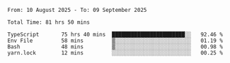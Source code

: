<!--START_SECTION:waka-->

```abap
From: 10 August 2025 - To: 09 September 2025

Total Time: 81 hrs 50 mins

TypeScript       75 hrs 40 mins  ███████████████████████░░   92.46 %
Env File         58 mins         ▒░░░░░░░░░░░░░░░░░░░░░░░░   01.19 %
Bash             48 mins         ▒░░░░░░░░░░░░░░░░░░░░░░░░   00.98 %
yarn.lock        12 mins         ░░░░░░░░░░░░░░░░░░░░░░░░░   00.25 %
```

<!--END_SECTION:waka-->
